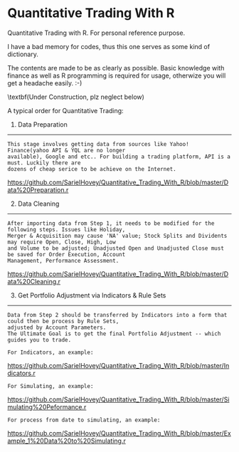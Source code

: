 Quantitative Trading With R
=============================

Quantitative Trading with R. For personal reference purpose.

I have a bad memory for codes, thus this one serves as some kind of dictionary.

The contents are made to be as clearly as possible. Basic knowledge with finance as well as R programming is required for usage, otherwize you will get a headache easily. :-)

\textbf(Under Construction, plz neglect below)

A typical order for Quantitative Trading:

1. Data Preparation
-------------------
    This stage involves getting data from sources like Yahoo! Finance(yahoo API & YQL are no longer 
    available), Google and etc.. For building a trading platform, API is a must. Luckily there are 
    dozens of cheap serice to be achieve on the Internet. 

https://github.com/SarielHovey/Quantitative_Trading_With_R/blob/master/Data%20Preparation.r


2. Data Cleaning
-------------------
    After importing data from Step 1, it needs to be modified for the following steps. Issues like Holiday, 
    Merger & Acquisition may cause 'NA' value; Stock Splits and Dividents may require Open, Close, High, Low 
    and Volume to be adjusted; Unadjusted Open and Unadjusted Close must be saved for Order Execution, Account 
    Management, Performance Assessment. 

https://github.com/SarielHovey/Quantitative_Trading_With_R/blob/master/Data%20Cleaning.r

3. Get Portfolio Adjustment via Indicators & Rule Sets
------------------
    Data from Step 2 should be transferred by Indicators into a form that could then be process by Rule Sets, 
    adjusted by Account Parameters. 
    The Ultimate Goal is to get the final Portfolio Adjustment -- which guides you to trade.

    For Indicators, an example:
https://github.com/SarielHovey/Quantitative_Trading_With_R/blob/master/Indicators.r

    For Simulating, an example:
https://github.com/SarielHovey/Quantitative_Trading_With_R/blob/master/Simulating%20Peformance.r

    For process from date to simulating, an example:
https://github.com/SarielHovey/Quantitative_Trading_With_R/blob/master/Example_1%20Data%20to%20Simulating.r


